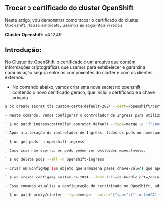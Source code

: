 ## Trocar o certificado do cluster OpenShift

Neste artigo, vou demonstrar como trocar o certificado do cluster Openshift.
Nesse ambiente, usamos as seguintes versões:

**Cluster Openshift:** v4.12.49

## Introdução:

No Cluster de OpenShift, o certificado é um arquivo que contém informações criptográficas que usamos para estabelecer e garantir a comunicação segura entre os componentes do cluster e com os clientes externos.

- No comando abaixo, vamos criar uma nova secret no openshift contendo o novo certificado gerado, que inclui o certificado e a chave privada.

```bash 
$ oc create secret tls custom-certs-default-2024 --cert=/openshift/certs/2024/STAR.apps.meudominio.com.br.crt --key=/openshift/certs/2024/apps.meudominio.com.br.key -n openshift-ingress

- Neste comando, vamos configurar o controlador de Ingress para utilizar o novo segredo criado anteriormente.

` $ oc patch ingresscontroller.operator default --type=merge -p '{"spec":{"defaultCertificate": {"name": "custom-certs-default-2024"}}}' -n openshift-ingress-operator`

- Após a alteração do controlador de Ingress, todos os pods no namespace openshift-ingress serão reiniciados.

` $ oc get pods -n openshift-ingress`

- Caso isso não ocorra, os pods podem ser excluídos manualmente.

` $ oc delete pods --all -n openshift-ingress`

- Criar um ConfigMap (um objeto que armazena pares chave-valor) que aponta para o novo certificado (.crt).

` $ oc create configmap custom-ca-2024 --from-file=ca-bundle.crt=/openshift/certs/2024/STAR.apps.meudominio.com.br.crt -n openshift-config`

- Esse comando atualiza a configuração do certificado no OpenShift, adicionando o certificado novo.

` $ oc patch proxy/cluster --type=merge --patch='{"spec":{"trustedCA":{"name":"custom-ca-2024"}}}'`
